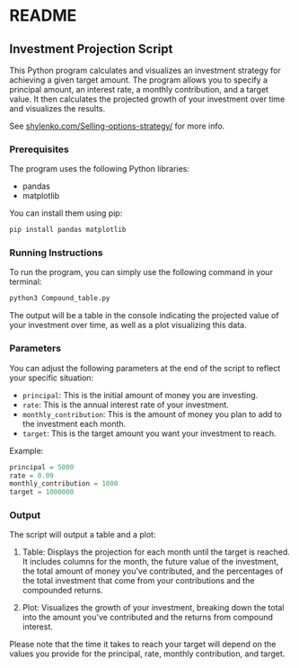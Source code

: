 # README

## Investment Projection Script 

This Python program calculates and visualizes an investment strategy for achieving a given target amount. The program allows you to specify a principal amount, an interest rate, a monthly contribution, and a target value. It then calculates the projected growth of your investment over time and visualizes the results.

See [shylenko.com/Selling-options-strategy/](https://shylenko.com/Selling-options-strategy/) for more info.

### Prerequisites

The program uses the following Python libraries:

- pandas
- matplotlib

You can install them using pip:

```bash
pip install pandas matplotlib
```

### Running Instructions

To run the program, you can simply use the following command in your terminal:

```bash
python3 Compound_table.py
```

The output will be a table in the console indicating the projected value of your investment over time, as well as a plot visualizing this data.

### Parameters

You can adjust the following parameters at the end of the script to reflect your specific situation:

- `principal`: This is the initial amount of money you are investing.
- `rate`: This is the annual interest rate of your investment.
- `monthly_contribution`: This is the amount of money you plan to add to the investment each month.
- `target`: This is the target amount you want your investment to reach.

Example:
```python
principal = 5000
rate = 0.09
monthly_contribution = 1000
target = 1000000
```

### Output

The script will output a table and a plot:

1. Table: Displays the projection for each month until the target is reached. It includes columns for the month, the future value of the investment, the total amount of money you've contributed, and the percentages of the total investment that come from your contributions and the compounded returns.

2. Plot: Visualizes the growth of your investment, breaking down the total into the amount you've contributed and the returns from compound interest.

Please note that the time it takes to reach your target will depend on the values you provide for the principal, rate, monthly contribution, and target.
